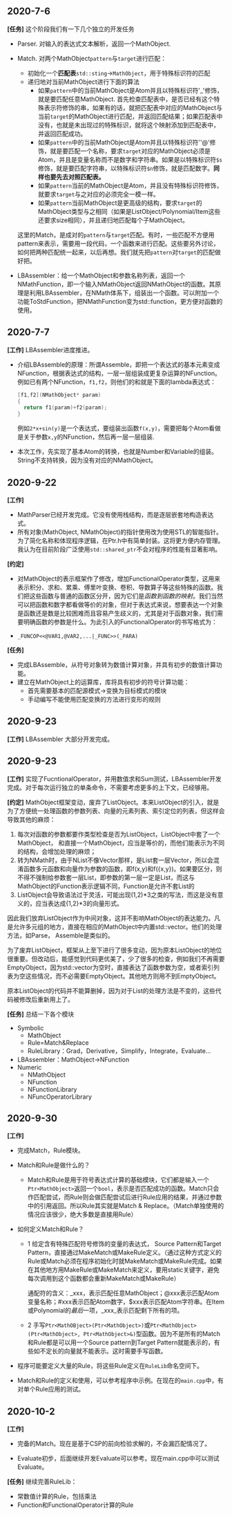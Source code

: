 ## 2020-7-6

 **\[任务\]** 这个阶段我们有一下几个独立的开发任务

* Parser. 对输入的表达式文本解析，返回一个MathObject.

* Match. 对两个MathObject`pattern`与`target`进行匹配：

  * 初始化一个**匹配表**`std::sting`->`MathObject`，用于特殊标识符的匹配
  * 递归地对当前MathObject进行下面的算法
    * 如果`pattern`中的当前MathObject是Atom并且以特殊标识符'_'修饰，就是要匹配任意MathObject. 首先检查匹配表中，是否已经有这个特殊表示符修饰的串，如果有的话，就把匹配表中对应的MathObject与当前`target`的MathObject进行匹配，并返回匹配结果；如果匹配表中没有，也就是未出现过的特殊标识，就将这个映射添加到匹配表中，并返回匹配成功。
    * 如果`pattern`中的当前MathObject是Atom并且以特殊标识符''@'修饰，就是要匹配一个名称，要求`target`对应的MathObject必须是Atom，并且是变量名称而不是数字和字符串。如果是以特殊标识符`$s`修饰，就是要匹配字符串，以特殊标识符`$n`修饰，就是匹配数字。**同样也要先去对照匹配表。**
    * 如果`pattern`当前的MathObject是Atom，并且没有特殊标识符修饰，就要求`target`与之对应的必须完全一模一样。
    * 如果`pattern`当前MathObject是更高级的结构，要求`target`的MathObject类型与之相同（如果是ListObject/Polynomial/Item这些还要求size相同），并且递归地匹配每个子MathObject。

  这里的Match，是成对的`pattern`与`target`匹配。有时，一些匹配不方便用pattern来表示，需要用一段代码，一个函数来进行匹配。这些要另外讨论，如何把两种匹配统一起来，以后再想。我们就先把`pattern`对`target`的匹配做好把。

* LBAssembler：给一个MathObject和参数名称列表，返回一个NMathFunction，即一个输入NMathObject返回NMathObject的函数。其原理是利用LBAssembler，在NMath体系下，组装出一个函数。可以附加一个功能ToStdFunction，把NMathFunction变为std::function，更方便对函数的使用。

## 2020-7-7

**[工作]** LBAssembler进度推进。

* 介绍LBAssemble的原理：所谓Assemble，即把一个表达式的基本元素变成NFunction，根据表达式的结构，一层一层组装成更复杂运算的NFunction。例如已有两个NFunction，`f1,f2`，则他们的和就是下面的lambda表达式：

  ```C++
  [f1,f2](NMathObject* param)
  {
  	return f1(param)+f2(param);
  }
  ```

  例如`2*x+sin(y)`是一个表达式，要组装出函数`f(x,y)`，需要把每个Atom看做是关于参数`x,y`的NFunction，然后再一层一层组装.

* 本次工作，先实现了基本Atom的转换，也就是Number和Variable的组装。String不支持转换，因为没有对应的NMathObject。

## 2020-9-22

**[工作]** 

* MathParser已经开发完成。它没有使用栈结构，而是逐层嵌套地构造表达式。
* 所有对象(MathObject, NMathObject)的指针使用改为使用STL的智能指针。为了简化名称和体现程序逻辑，在Ptr.h中有简单封装。这将更方便内存管理。我认为在目前阶段广泛使用`std::shared_ptr`不会对程序的性能有显著影响。

**[约定]**

* 对MathObject的表示框架作了修改，增加FunctionalOperator类型，这用来表示积分、求和、累乘、傅里叶变换、卷积、导数算子等这些特殊的函数。我们把这些函数与普通的函数区分开，因为它们是*函数到函数的映射*。我们当然可以把函数和数字都看做等价的对象，但对于表达式来说，想要表达一个对象是函数还是数是比较困难而且容易产生歧义的，尤其是对于函数对象，我们需要明确函数的参数是什么。为此引入的FunctionalOperator的书写格式为：

* ```
  _FUNCOP<<@VAR1,@VAR2,...|_FUNC>>(_PARA)
  ```

**[任务]**

* 完成LBAssemble，从符号对象转为数值计算对象，并具有初步的数值计算功能。
* 建立在MathObject上的运算库，库将具有初步的符号计算功能：
  * 首先需要基本的匹配源模式->变换为目标模式的模块
  * 手动编写不能使用匹配变换的方法进行变形的规则



## 2020-9-23

 **[工作]** LBAssembler 大部分开发完成。



## 2020-9-23

**[工作]** 实现了FucntionalOperator，并用数值求和Sum测试，LBAssembler开发完成。对于每次运行独立的单条命令，不需要考虑更多的上下文，已经够用。

**[约定]** MathObject框架变动，废弃了ListObject。本来ListObject的引入，就是为了方便统一处理函数的参数列表、向量的元素列表、索引定位的列表，但这样会导致其他的麻烦：

1. 每次对函数的参数都要作类型检查是否为ListObject，ListObject中套了一个MathObject， 和直接一个MathObject，应当是等价的，而他们能表示为不同的结构，会增加处理的麻烦；
2. 转为NMath时，由于NList不像Vector那样，是List套一层Vector，所以会混淆函数多元函数和向量作为参数的函数，即f(x,y)和f({x,y})。如果要区分，则不得不强制给参数套一层List，即参数的第一层一定是List，而这与MathObject的Function表示逻辑不同，Function是允许不套List的
3. ListObject会导致语法过于灵活，可能出现(1,2)\*3之类的写法，而这是没有意义的，应当表达成{1,2}\*3的向量形式。

因此我们放弃ListObject作为中间对象，这并不影响MathObject的表达能力。凡是允许多元组的地方，直接在相应的MathObject中内置std::vector。他们的处理方法，如Parse， Assemble是类似的。

为了废弃ListObject，框架从上至下进行了很多变动，因为原本ListObject的地位很重要。但改动后，能感觉到代码更优美了，少了很多的检查，例如我们不再需要EmptyObject，因为std::vector为空时，直接表达了函数参数为空，或者索引列表为空这些情况，而不必需要EmptyObject。其他地方则用不到EmptyObject。

原本ListObject的代码并不能算删掉，因为对于List的处理方法是不变的，这些代码被修改后重新用上了。

**[任务]** 总结一下各个模块

* Symbolic
  * MathObject
  * Rule=Match&Replace
  * RuleLibrary：Grad，Derivative，Simplify，Integrate，Evaluate...
* LBAssembler：MathObject->NFunction
* Numeric
  * NMathObject
  * NFunction
  * NFunctionLibrary
  * NFuncOperatorLibrary

## 2020-9-30

**[工作]** 

* 完成Match，Rule模块。

* Match和Rule是做什么的？

  * Match和Rule是用于符号表达式计算的基础模块，它们都是输入一个`Ptr<MathObject>`返回一个`bool`，表示是否匹配成功的函数。Match只会作匹配尝试，而Rule则会做匹配尝试后进行Rule应用的结果，并通过参数中的引用返回。所以Rule其实就是Match & Replace。（Match单独使用的情况应该很少，绝大多数是直接用Rule）

* 如何定义Match和Rule？

  * 1 给定含有特殊匹配符号修饰的变量的表达式， Source Pattern和Target Pattern，直接通过MakeMatch或MakeRule定义。（通过这种方式定义的Rule或Match必须在程序初始化时就MakeMatch或MakeRule完成。如果在其他地方用MakeRule或MakeMatch来定义，要用static关键字，避免每次调用到这个函数都会重新MakeMatch或MakeRule）

    通配符的含义：\_xxx，表示匹配任意MathObject；@xxx表示匹配Atom变量名称；#xxx表示匹配Atom数字，$xxx表示匹配Atom字符串。在Item或Polynomial的*最后*一项，\_xxx\_表示匹配剩下所有的项。

  * 2 手写`Ptr<MathOBject>(Ptr<MathObject>)`或`Ptr<MathObject>(Ptr<MathObject>, Ptr<MathObject>&)`型函数。因为不是所有的Match和Rule都是可以用一个Source pattern到Target Pattern就能表示的，有些如不定长的向量就不能表示。这时需要手写函数。

* 程序可能要定义大量的Rule，将这些Rule定义在`RuleLib`命名空间下。

* Match和Rule的定义和使用，可以参考程序中示例。在现在的`main.cpp`中，有对单个Rule应用的测试。

## 2020-10-2

**[工作]**

* 完备的Match。现在是基于CSP的前向检验求解的，不会漏匹配情况了。

* Evaluate初步，后面继续开发Evaluate可以参考。现在main.cpp中可以测试Evaluate。

**[任务]** 继续完善RuleLib：

* 常数值计算的Rule，包括乘法
* Function和FunctionalOperator计算的Rule